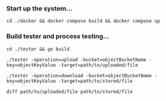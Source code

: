 ### Start up the system...
```
cd ./docker && docker compose build && docker compose up
```

### Build tester and process testing...
```
cd ./tester && go build
```

```
./tester -operation=upload -bucket=objectBucketName -key=objectKeyValue -target=path/to/uploaded/file
```

```
./tester -operation=download -bucket=objectBucketName -key=objectKeyValue -target=path/to/stored/file
```

```
diff path/to/uploaded/file path/to/stored/file
```